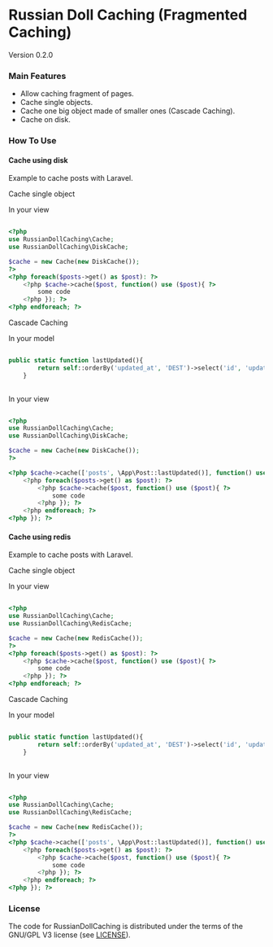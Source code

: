 # Russian Doll Caching (Fragmented Caching)
Version 0.2.0

### Main Features ###
- Allow caching fragment of pages.
- Cache single objects.
- Cache one big object made of smaller ones (Cascade Caching).
- Cache on disk.

### How To Use ###

#### Cache using disk ####
Example to cache posts with Laravel.

Cache single object

In your view

```php

<?php
use RussianDollCaching\Cache;
use RussianDollCaching\DiskCache;

$cache = new Cache(new DiskCache());
?>
<?php foreach($posts->get() as $post): ?>
    <?php $cache->cache($post, function() use ($post){ ?>
        some code
    <?php }); ?>
<?php endforeach; ?>

```

Cascade Caching

In your model

```php

public static function lastUpdated(){
        return self::orderBy('updated_at', 'DEST')->select('id', 'updated_at')->first();
    }
    
```

In your view

```php

<?php
use RussianDollCaching\Cache;
use RussianDollCaching\DiskCache;

$cache = new Cache(new DiskCache());
?>

<?php $cache->cache(['posts', \App\Post::lastUpdated()], function() use ($cache, $posts){   ?>
    <?php foreach($posts->get() as $post): ?>
        <?php $cache->cache($post, function() use ($post){ ?>
            some code
        <?php }); ?>
    <?php endforeach; ?>
<?php }); ?>

```

#### Cache using redis ####
Example to cache posts with Laravel.

Cache single object

In your view

```php

<?php
use RussianDollCaching\Cache;
use RussianDollCaching\RedisCache;

$cache = new Cache(new RedisCache());
?>
<?php foreach($posts->get() as $post): ?>
    <?php $cache->cache($post, function() use ($post){ ?>
        some code
    <?php }); ?>
<?php endforeach; ?>

```

Cascade Caching

In your model

```php

public static function lastUpdated(){
        return self::orderBy('updated_at', 'DEST')->select('id', 'updated_at')->first();
    }
    
```

In your view

```php

<?php
use RussianDollCaching\Cache;
use RussianDollCaching\RedisCache;

$cache = new Cache(new RedisCache());
?>
<?php $cache->cache(['posts', \App\Post::lastUpdated()], function() use ($cache, $posts){   ?>
    <?php foreach($posts->get() as $post): ?>
        <?php $cache->cache($post, function() use ($post){ ?>
            some code
        <?php }); ?>
    <?php endforeach; ?>
<?php }); ?>

```

### License ###
The code for RussianDollCaching is distributed under the terms of the GNU/GPL V3 license (see [LICENSE](LICENSE)).
